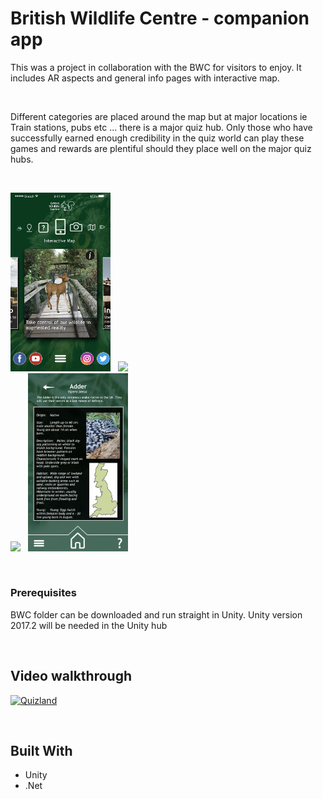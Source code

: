 # British Wildlife Centre - companion app

This was a project in collaboration with the BWC for visitors to enjoy. It includes AR aspects and general info pages with interactive map.
<br/>


<br/>

Different categories are placed around the map but at major locations ie Train stations, pubs etc ... there is a major quiz hub. Only those who have successfully earned enough credibility in the quiz world can play these games and rewards are plentiful should they place well on the major quiz hubs.

<br/>

<img src="https://github.com/carlhtech/carlhtech/blob/main/Images/BWCImages/SS1.png" width="160"/>&nbsp;&nbsp;
<img src="https://github.com/carlhtech/carlhtech/blob/main/Images/BWCImages/SS3.png" width="300"/>&nbsp;&nbsp;
<br/>
<img src="https://github.com/carlhtech/carlhtech/blob/main/Images/BWCImages/SS4.png" width="300"/>&nbsp;&nbsp;
<img src="https://github.com/carlhtech/carlhtech/blob/main/Images/BWCImages/SS2.png" width="160"/>&nbsp;&nbsp;


<br/>

### Prerequisites

BWC folder can be downloaded and run straight in Unity. Unity version 2017.2 will be needed in the Unity hub


<br/>

## Video walkthrough

[![Quizland](http://img.youtube.com/vi/33Z5j2p854s/0.jpg)](http://www.youtube.com/watch?v=33Z5j2p854s "Quizland")



<br/>


## Built With

* Unity
* .Net

